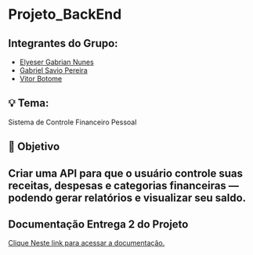 # Projeto_BackEnd

## Integrantes do Grupo:

<ul>
    <li>
        <a href="https://github.com/ElyeserGabrian">Elyeser Gabrian Nunes</a>
    </li>
    <li>
        <a href="https://github.com/GabrielSavioPereira">Gabriel Savio Pereira</a>
    </li>
    <li>
        <a href="https://github.com/VitorBotome">Vitor Botome</a>
    </li>
</ul>

## 💡 Tema: 
Sistema de Controle Financeiro Pessoal

## 🎯 Objetivo
Criar uma API para que o usuário controle suas receitas, despesas e categorias financeiras — podendo gerar relatórios e visualizar seu saldo.
---
## Documentação Entrega 2 do Projeto
<a href="https://github.com/GabrielSavioPereira/Projeto_BackEnd/blob/main/Documentacao/documentacao_entrega2.MD"> Clique Neste link para acessar a documentação.</a>
